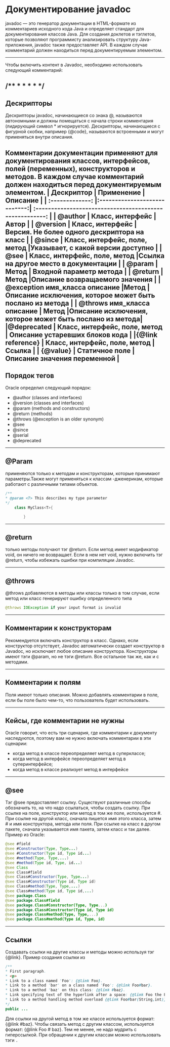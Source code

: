 # Документирование javadoc

javadoc — это генератор документации в HTML-формате из комментариев исходного кода Java и определяет стандарт для документирования классов Java. Для создания доклетов и тэглетов, которые позволяют программисту анализировать структуру Java-приложения, javadoc также предоставляет API. В каждом случае комментарий должен находиться перед документируемым элементом.

---
Чтобы включить контент в Javadoc, необходимо  использовать следующий комментарий:

/**
*
*
*
*
*/
---
## Дескрипторы 

Дескрипторы javadoc, начинающиеся со знака @, называются автономными и должны помещаться с начала строки комментария (лидирующий символ * игнорируется). Дескрипторы, начинающиеся с фигурной скобки, например {@code}, называются встроенными и могут применяться внутри описания.

Комментарии документации применяют для документирования классов, интерфейсов, полей (переменных), конструкторов и методов. В каждом случае комментарий должен находиться перед документируемым элементом.
| Дескриптор                     | Применение                  |                          Описание                         |
| :-------------:                |:----------------------------:| :------------------------------------------------------: |
| @author                        | 	Класс, интерфейc             |                     Автор                               |
| @version                       | Класс, интерфейс              |  Версия. Не более одного дескриптора на класс           |
| @since                         | Класс, интерфейс, поле, метод |Указывает, с какой версии доступно                       |
|      @see                      | Класс, интерфейс, поле, метод |Ссылка на другое место в документации                    |
| @param                         | Метод                         | Входной параметр метода                                 |
| @return                        |  Метод                        |Описание возвращаемого значения                          |
| @exception имя_класса описание |Метод                  |Описание исключения, которое может быть послано из метода        |
| @throws имя_класса описание    |  Метод                        |Описание исключения, которое может быть послано из метода|
|@deprecated                     | Класс, интерфейс, поле, метод | Описание устаревших блоков кода                         |
|{@link reference}               | Класс, интерфейс, поле, метод |Ссылка                                                   |
| {@value}                       | Статичное поле                |Описание значения переменной                             |
---
## Порядок тегов
Oracle определил  следующий порядок:
* @author (classes and interfaces)
* @version (classes and interfaces)
* @param (methods and constructors)
* @return (methods)
* @throws (@exception is an older synonym)
* @see
* @since
* @serial
* @deprecated

---
## @Param  

применяются только к методам и конструкторам, которые принимают параметры.Также  могут применяться к классам -дженерикам, которые работают с различными типами объектов.

```java
/**
* @param <T> This describes my type parameter
*/
    class MyClass<T>{

        }
```
---

## @return 
только методы получают тэг @return. Если метод имеет модификатор void, он ничего не возвращает. Если в нем нет void, нужно включить тэг @return, чтобы избежать ошибки при компиляции Javadoc.

---

## @throws 

@throws добавляются в методы или классы только в том случае, если метод или класс генерируют ошибку определенного типа
```java
@throws IOException if your input format is invalid
```
---
## Комментарии к конструкторам

Рекомендуется включать конструктор в класс. Однако, если конструктор отсутствует, Javadoc автоматически создает конструктор в Javadoc, но исключает любое описание конструктора.
Конструкторы имеют тэги @param, но не тэги @return. Все остальное так же, как и с методами.

---

## Комментарии к полям

Поля имеют только описания. Можно добавлять комментарии в поле, если бы поле было чем-то, что пользователь будет использовать.

---

## Кейсы, где комментарии не нужны

Oracle говорит, что есть три сценария, где комментарии к документу наследуются, поэтому вам не нужно включать комментарии в эти сценарии:

* когда метод в классе переопределяет метод в суперклассе;
* когда метод в интерфейсе переопределяет метод в суперинтерфейсе;
* когда метод в классе реализует метод в интерфейсе

---
## @see 

Тэг @see предоставляет ссылку. 
Существуют различные способы обозначить то, на что надо ссылаться, чтобы создать ссылку. При ссылке на поле, конструктор или метод в том же поле, используется #.
При ссылке на другой класс, сначала пишется имя этого класса, затем # и имя конструктора, метода или поля.
При ссылке на класс в другом пакете, сначала указывается имя пакета, затем класс и так далее. Пример из Oracle:

```java
@see #field
@see #Constructor(Type, Type...)
@see #Constructor(Type id, Type id...)
@see #method(Type, Type,...)
@see #method(Type id, Type, id...)
@see Class
@see Class#field
@see Class#Constructor(Type, Type...)
@see Class#Constructor(Type id, Type id)
@see Class#method(Type, Type,...)
@see Class#method(Type id, Type id,...)
@see package.Class
@see package.Class#field
@see package.Class#Constructor(Type, Type...)
@see package.Class#Constructor(Type id, Type id)
@see package.Class#method(Type, Type,...)
@see package.Class#method(Type id, Type, id)
```
---

## Ссылки

Создавать ссылки на другие классы и методы можно используя тэг {@link}.
Пример создания ссылки из

```java
/**
* First paragraph.
* <p>
* Link to a class named 'Foo': {@link Foo}.
* Link to a method 'bar' on a class named 'Foo': {@link Foo#bar}.
* Link to a method 'baz' on this class: {@link #baz}.
* Link specifying text of the hyperlink after a space: {@link Foo the Foo class}.
* Link to a method handling method overload {@link Foo#bar(String,int)}.
*/
public ...
```

Для ссылки на другой метод в том же классе используется формат: {@link #baz}. Чтобы связать метод с другим классом, используется формат: {@link Foo # baz}. Тем не менее, не надо мудрить с гиперссылкой. При обращении к другим классам можно использовать тэги <code>.

